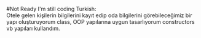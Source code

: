 #Not Ready I'm still coding
 Turkish:  
 Otele gelen kişilerin bilgilerini kayıt edip oda bilgilerini görebileceğimiz bir yapı oluşturuyorum class, OOP yapılarına uygun tasarlıyorum constructors vb yapıları kullandım.
